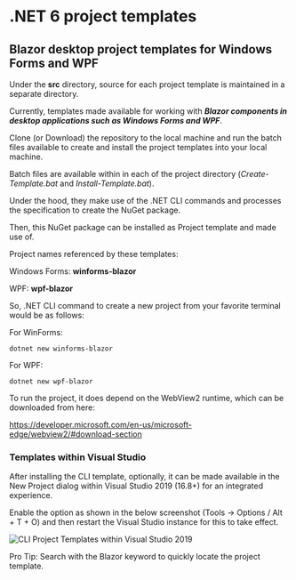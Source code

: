 # .NET 6 project templates

## Blazor desktop project templates for Windows Forms and WPF

Under the **src** directory, source for each project template is maintained in a separate directory.

Currently, templates made available for working with _**Blazor components in desktop applications such as Windows Forms and WPF**_.

Clone (or Download) the repository to the local machine and run the batch files available to create and install the project templates into your local machine.

Batch files are available within in each of the project directory (_Create-Template.bat_ and _Install-Template.bat_).

Under the hood, they make use of the .NET CLI commands and processes the specification to create the NuGet package.

Then, this NuGet package can be installed as Project template and made use of.

Project names referenced by these templates:

Windows Forms: **winforms-blazor**

WPF: **wpf-blazor**

So, .NET CLI command to create a new project from your favorite terminal would be as follows:

For WinForms:
```console
dotnet new winforms-blazor
```

For WPF:
```console
dotnet new wpf-blazor
```

To run the project, it does depend on the WebView2 runtime, which can be downloaded from here:

https://developer.microsoft.com/en-us/microsoft-edge/webview2/#download-section

### Templates within Visual Studio

After installing the CLI template, optionally, it can be made available in the New Project dialog within Visual Studio 2019 (16.8+) for an integrated experience.

Enable the option as shown in the below screenshot (Tools -> Options / Alt + T + O) and then restart the Visual Studio instance for this to take effect.

![CLI Project Templates within Visual Studio 2019](https://github.com/egvijayanand/dotnet6-project-templates/blob/main/images/cli-templates-option-enable.png)

Pro Tip: Search with the Blazor keyword to quickly locate the project template.